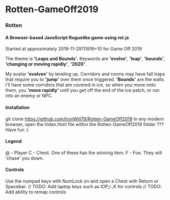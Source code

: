 # Rotten-GameOff2019
### Rotten
#### A Browser-based JavaScript Roguelike game using rot.js
Started at approximately 2019-11-29T0916+10 for Game Off 2019

The theme is **'Leaps and Bounds'**. Keywords are **'evolve'**, **'leap'**, **'bounds'**, **'changing or moving rapidly'**, **'2020'**.

My avatar **'evolves'** by leveling up.
Corridors and rooms may have fall traps that require you to **'jump'** over them once triggered.
**'Bounds'** are the walls.
I'll have some corridors that are covered in ice, so when you move onto them, you **'move rapidly'** until you get off the end of the ice patch, or run into an enemy or NPC.

#### Installation
git clone https://github.com/IronWill79/Rotten-GameOff2019
In any modern browser, open the Index.html file within the Rotten-GameOff2019 folder
???
Have fun :)

#### Legend

@ - Player
C - Chest. One of these has the winning item.
F - Foe. They will 'chase' you down.

#### Controls

Use the numpad keys with NumLock on and open a Chest with Return or Spacebar.
// TODO: Add laptop keys such as IOP;/.,K for controls
// TODO: Add ability to remap controls

